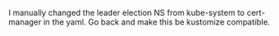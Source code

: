 I manually changed the leader election NS from kube-system to cert-manager in the yaml. Go back and make this be kustomize compatible. 